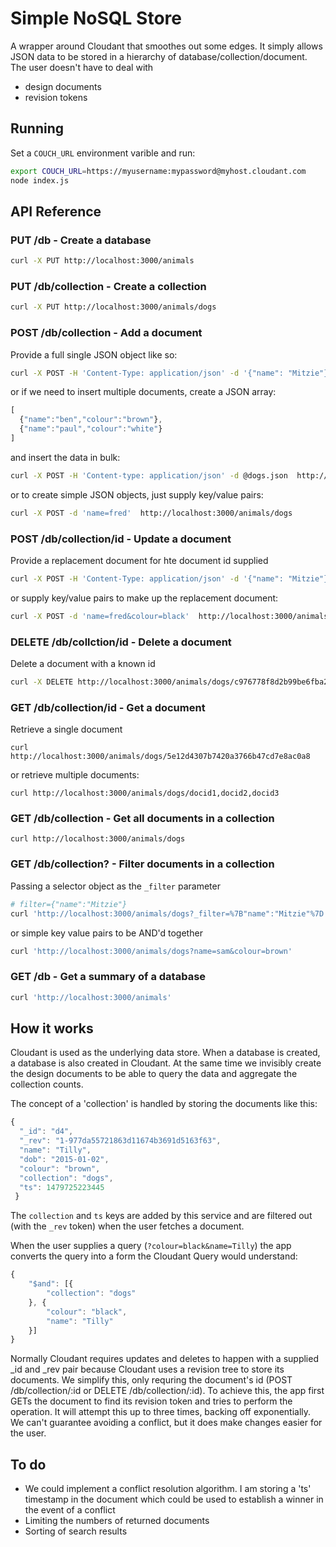 # Simple NoSQL Store

A wrapper around Cloudant that smoothes out some edges. It simply allows JSON data to be stored in a hierarchy of database/collection/document. The user doesn't have to deal with

- design documents
- revision tokens

## Running

Set a `COUCH_URL` environment varible and run:

```sh
export COUCH_URL=https://myusername:mypassword@myhost.cloudant.com
node index.js
```

## API Reference

### PUT /db - Create a database

```sh
curl -X PUT http://localhost:3000/animals
```

### PUT /db/collection - Create a collection

```sh
curl -X PUT http://localhost:3000/animals/dogs
```

### POST /db/collection - Add a document

Provide a full single JSON object like so:

```sh
curl -X POST -H 'Content-Type: application/json' -d '{"name": "Mitzie"}' http://localhost:3000/animals/dogs
```

or if we need to insert multiple documents, create a JSON array:

```js
[
  {"name":"ben","colour":"brown"},
  {"name":"paul","colour":"white"}
]
```

and insert the data in bulk:

```sh
curl -X POST -H 'Content-type: application/json' -d @dogs.json  http://localhost:3000/animals/dogs
```

or to create simple JSON objects, just supply key/value pairs:

```sh
curl -X POST -d 'name=fred'  http://localhost:3000/animals/dogs
```

### POST /db/collection/id - Update a document

Provide a replacement document for hte document id supplied

```sh
curl -X POST -H 'Content-Type: application/json' -d '{"name": "Mitzie"}' http://localhost:3000/animals/dogs/d1
```

or supply key/value pairs to make up the replacement document:

```sh
curl -X POST -d 'name=fred&colour=black'  http://localhost:3000/animals/dogs/d1
```

### DELETE /db/collction/id - Delete a document

Delete a document with a known id

```sh
curl -X DELETE http://localhost:3000/animals/dogs/c976778f8d2b99be6fba29875f945e69
```

### GET /db/collection/id - Get a document

Retrieve a single document

```
curl http://localhost:3000/animals/dogs/5e12d4307b7420a3766b47cd7e8ac0a8
```

or retrieve multiple documents:

```
curl http://localhost:3000/animals/dogs/docid1,docid2,docid3
```

### GET /db/collection - Get all documents in a collection

```
curl http://localhost:3000/animals/dogs
```

### GET /db/collection? - Filter documents in a collection

Passing a selector object as the `_filter` parameter

```sh
# filter={"name":"Mitzie"}
curl 'http://localhost:3000/animals/dogs?_filter=%7B"name":"Mitzie"%7D'
```

or simple key value pairs to be AND'd together

```sh
curl 'http://localhost:3000/animals/dogs?name=sam&colour=brown'
```

### GET /db - Get a summary of a database

```sh
curl 'http://localhost:3000/animals'
```

## How it works

Cloudant is used as the underlying data store. When a database is created, a database is also created in Cloudant. At the same time we invisibly create the design documents to be able to query the data and aggregate the collection counts.

The concept of a 'collection' is handled by storing the documents like this:

```js
{
  "_id": "d4",
  "_rev": "1-977da55721863d11674b3691d5163f63",
  "name": "Tilly",
  "dob": "2015-01-02",
  "colour": "brown",
  "collection": "dogs",
  "ts": 1479725223445
 }
 ```

The `collection` and `ts` keys are added by this service and are filtered out (with the `_rev` token) when the user fetches a document.

When the user supplies a query (`?colour=black&name=Tilly`) the app converts the query into a form the Cloudant Query would understand:

```js
{
	"$and": [{
		"collection": "dogs"
	}, {
		"colour": "black",
		"name": "Tilly"
	}]
}
```

Normally Cloudant requires updates and deletes to happen with a supplied _id and _rev pair because Cloudant uses a revision tree to store its documents. We simplify this, only requring the document's id (POST /db/collection/:id or DELETE /db/collection/:id). To achieve this, the app first GETs the document to find its revision token and tries to perform the operation. It will attempt this up to three times, backing off exponentially. We can't guarantee avoiding a conflict, but it does make changes easier for the user.

## To do

- We could implement a conflict resolution algorithm. I am storing a 'ts' timestamp in the document which could be used to establish a winner in the event of a conflict
- Limiting the numbers of returned documents
- Sorting of search results

